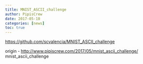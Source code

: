 ```yaml
---
title: MNIST_ASCII_challenge
author: PipisCrew
date: 2017-05-10
categories: [news]
toc: true
---
```


https://github.com/scvalencia/MNIST_ASCII_challenge

origin - http://www.pipiscrew.com/2017/05/mnist_ascii_challenge/ mnist_ascii_challenge